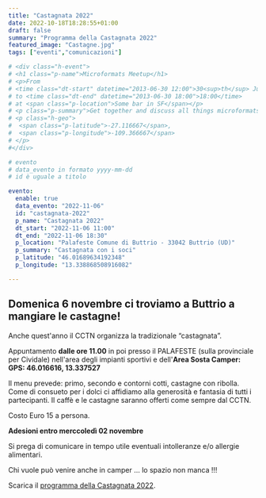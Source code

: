 ```yaml
---
title: "Castagnata 2022"
date: 2022-10-18T18:28:55+01:00
draft: false
summary: "Programma della Castagnata 2022"
featured_image: "Castagne.jpg"
tags: ["eventi","comunicazioni"]

# <div class="h-event">
# <h1 class="p-name">Microformats Meetup</h1>
# <p>From 
# <time class="dt-start" datetime="2013-06-30 12:00">30<sup>th</sup> June 2013, 12:00</time>
# to <time class="dt-end" datetime="2013-06-30 18:00">18:00</time>
# at <span class="p-location">Some bar in SF</span></p>
# <p class="p-summary">Get together and discuss all things microformats-related.</p>
# <p class="h-geo">
#  <span class="p-latitude">-27.116667</span>,
#  <span class="p-longitude">-109.366667</span>
# </p>
#</div>

# evento 
# data_evento in formato yyyy-mm-dd
# id è uguale a titolo

evento:
  enable: true
  data_evento: "2022-11-06"
  id: "castagnata-2022"
  p_name: "Castagnata 2022"
  dt_start: "2022-11-06 11:00"
  dt_end: "2022-11-06 18:30"
  p_location: "Palafeste Comune di Buttrio - 33042 Buttrio (UD)"
  p_summary: "Castagnata con i soci"
  p_latitude: "46.01689634192348"
  p_longitude: "13.338868508916082"

---
```


## Domenica 6 novembre ci troviamo a Buttrio a mangiare le castagne!

Anche quest'anno il CCTN organizza la tradizionale “castagnata”.

Appuntamento **dalle ore 11.00** in poi presso il PALAFESTE (sulla provinciale per Cividale) nell'area degli impianti sportivi e dell'**Area Sosta Camper: GPS: 46.016616, 13.337527**


Il menu prevede:
primo, secondo e contorni cotti, castagne con ribolla.
Come di consueto per i dolci ci affidiamo alla generosità e fantasia di tutti i partecipanti.
Il caffè e le castagne saranno offerti come sempre dal CCTN.

Costo Euro 15 a persona.

**Adesioni entro merccoledì 02 novembre**


Si prega di comunicare in tempo utile eventuali intolleranze e/o allergie alimentari.

Chi vuole può venire anche in camper ... lo spazio non manca !!!

Scarica il [programma della Castagnata 2022](Castagnata-2022.pdf).

